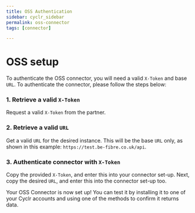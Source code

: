 ```yaml
---
title: OSS Authentication
sidebar: cyclr_sidebar
permalink: oss-connector
tags: [connector]

---
```


# OSS setup
To authenticate the OSS connector, you will need a valid `X-Token` and base `URL`.
To authenticate the connector, please follow the steps below:
### 1. Retrieve a valid `X-Token`
Request a valid `X-Token` from the partner.
### 2. Retrieve a valid `URL`
Get a valid `URL` for the desired instance. This will be the base `URL` only, as shown in this example: `https://test.be-fibre.co.uk/api`.
### 3. Authenticate connector with `X-Token`
Copy the provided `X-Token`, and enter this into your connector set-up.
Next, copy the desired `URL`, and enter this into the connector set-up too.

Your OSS Connector is now set up! You can test it by installing it to one of your Cyclr accounts and using one of the methods to confirm it returns data.
